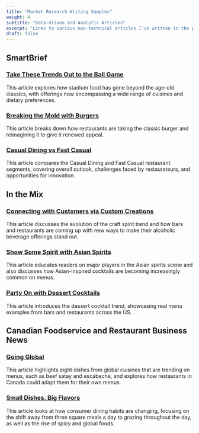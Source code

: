 ```yaml
---
title: "Market Research Writing Samples"
weight: 4
subtitle: "Data-driven and Analytic Articles"
excerpt: "Links to various non-technical articles I've written in the past. These articles incorporate consumer research data and aim to inform restaurants and other food and beverage operators of growing trends that could help their businesses."
draft: false
---
```


## SmartBrief

### [Take These Trends Out to the Ball Game](https://www.smartbrief.com/original/take-these-trends-out-ball-game)

This article explores how stadium food has gone beyond the age-old classics, with offerings now encompassing a wide range of cuisines and dietary preferences.

### [Breaking the Mold with Burgers](https://www.smartbrief.com/original/breaking-mold-burgers)

This article breaks down how restaurants are taking the classic burger and reimagining it to give it renewed appeal.

### [Casual Dining vs Fast Casual](https://www.smartbrief.com/original/casual-dining-vs-fast-casual-how-do-they-stack)

This article compares the Casual Dining and Fast Casual restaurant segments, covering overall outlook, challenges faced by restaurateurs, and opportunities for innovation.

## In the Mix

### [Connecting with Customers via Custom Creations](https://inthemixbyimi.com/2018/06/connecting-with-customers-via-custom-creations-by-sherry-tseng-datassential/)

This article discusses the evolution of the craft spirit trend and how bars and restaurants are coming up with new ways to make their alcoholic beverage offerings stand out.

### [Show Some Spirit with Asian Spirits](https://inthemixbyimi.com/2018/10/show-some-spirit-with-asian-spirits/)

This article educates readers on major players in the Asian spirits scene and also discusses how Asian-inspired cocktails are becoming increasingly common on menus.

### [Party On with Dessert Cocktails](https://inthemixbyimi.com/2019/09/party-on-with-dessert-cocktails-in-the-mix-magazine/)

This article introduces the dessert cocktail trend, showcasing real menu examples from bars and restaurants across the US.

## Canadian Foodservice and Restaurant Business News

### [Going Global](https://www.restobiz.ca/going-global-restaurateurs-should-make-unfamiliar-familiar/)

This article highlights eight dishes from global cuisines that are trending on menus, such as beef satay and escabeche, and explores how restaurants in Canada could adapt them for their own menus.

### [Small Dishes, Big Flavors](https://www.restobiz.ca/small-dishes-big-flavours-daypart-trends-look/)

This article looks at how consumer dining habits are changing, focusing on the shift away from three square meals a day to grazing throughout the day, as well as the rise of spicy and global foods.
